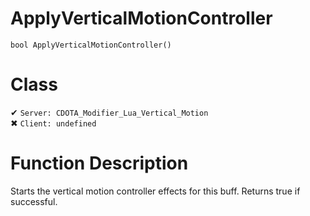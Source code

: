 # ApplyVerticalMotionController
```
bool ApplyVerticalMotionController()
```
# Class
✔ `Server: CDOTA_Modifier_Lua_Vertical_Motion`  
✖ `Client: undefined`  

# Function Description
Starts the vertical motion controller effects for this buff.  Returns true if successful.
